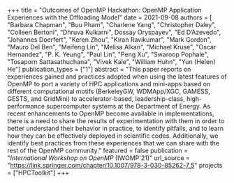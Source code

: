 +++
title = "Outcomes of OpenMP Hackathon: OpenMP Application Experiences with the Offloading Model"
date = 2021-09-08
authors = [
"Barbara Chapman", "Buu Pham", "Charlene Yang", "Christopher Daley", "Colleen Bertoni", “Dhruva Kulkarni", Dossay Oryspayev", "Ed D’Azevedo", "Johannes Doerfert", "Keren Zhou", "Kiran Ravikumar", "Mark Gordon", "Mauro Del Ben", "Meifeng Lin", "Melisa Alkan", "Michael Kruse", "Oscar Hernandez", "P. K. Yeung", "Paul Lin", "Peng Xu", "Swaroop Pophale", "Tosaporn Sattasathuchana", "Vivek Kale", "William Huhn", "Yun (Helen) He"]
publication_types = ["1"]
abstract = "This paper reports on experiences gained and practices adopted when using the latest features of OpenMP to port a variety of HPC applications and mini-apps based on different computational motifs (BerkeleyGW, WDMApp/XGC, GAMESS, GESTS, and GridMini) to accelerator-based, leadership-class, high-performance supercomputer systems at the Department of Energy. As recent enhancements to OpenMP become available in implementations, there is a need to share the results of experimentation with them in order to better understand their behavior in practice, to identify pitfalls, and to learn how they can be effectively deployed in scientific codes. Additionally, we identify best practices from these experiences that we can share with the rest of the OpenMP community."
featured = false
publication = "*International Workshop on OpenMP* (IWOMP'21)"
url_source = "https://link.springer.com/chapter/10.1007/978-3-030-85262-7_5"
projects = ["HPCToolkit"]
+++


